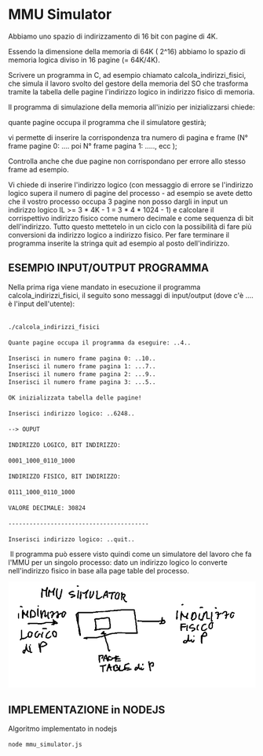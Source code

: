 # MMU Simulator

Abbiamo uno spazio di indirizzamento di 16 bit con pagine di 4K. 

Essendo la dimensione della memoria di 64K ( 2^16) abbiamo lo spazio di memoria logica diviso in 16 pagine (= 64K/4K).

Scrivere un programma in C, ad esempio chiamato calcola_indirizzi_fisici, che simula il lavoro svolto del gestore della memoria del SO che trasforma tramite la tabella delle pagine l'indirizzo logico in indirizzo fisico di memoria.

Il programma di simulazione della memoria all'inizio per inizializzarsi  chiede:

quante pagine occupa il programma che il simulatore gestirà;

vi permette di inserire la corrispondenza tra numero di pagina e frame (N° frame pagine 0: .... poi N° frame pagina 1: ....., ecc );

Controlla anche che due pagine non corrispondano per errore allo stesso frame ad esempio.

Vi chiede di inserire l'indirizzo logico (con messaggio di errore se l'indirizzo logico supera il numero di pagine del processo - ad esempio se avete detto che il vostro processo occupa 3 pagine non posso dargli in input un indirizzo logico IL >= 3 * 4K - 1 = 3 * 4 * 1024 - 1) e calcolare il corrispettivo indirizzo fisico come numero decimale e come sequenza di bit dell'indirizzo. Tutto questo mettetelo in un ciclo con la possibilità di fare più conversioni da indirizzo logico a indirizzo fisico. Per fare terminare il programma inserite la stringa quit ad esempio al posto dell'indirizzo.

## ESEMPIO INPUT/OUTPUT PROGRAMMA
Nella prima riga viene mandato in esecuzione il programma calcola_indirizzi_fisici, il seguito sono messaggi di input/output (dove c'è .... è l'input dell'utente):

```

./calcola_indirizzi_fisici
​
Quante pagine occupa il programma da eseguire: ..4..
​
Inserisci in numero frame pagina 0: ..10..
Inserisci il numero frame pagina 1: ...7..
Inserisci il numero frame pagina 2: ...9..
Inserisci il numero frame pagina 3: ...5..
​
OK inizializzata tabella delle pagine!
​
Inserisci indirizzo logico: ..6248..
​
--> OUPUT
​
INDIRIZZO LOGICO, BIT INDIRIZZO:
​
0001_1000_0110_1000
​
INDIRIZZO FISICO, BIT INDIRIZZO:
​
0111_1000_0110_1000
​
VALORE DECIMALE: 30824
​
----------------------------------------
​
Inserisci indirizzo logico: ..quit..

```
​
Il programma può essere visto quindi come un simulatore del lavoro che fa l'MMU per un singolo processo: dato un indirizzo logico lo converte nell'indirizzo fisico in base alla page table del processo.

![IMG_MMU_SIMULATOR](./MMU_simulator.png)

## IMPLEMENTAZIONE in NODEJS

Algoritmo implementato in nodejs

`node mmu_simulator.js`

